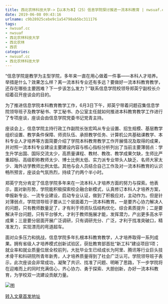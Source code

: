 ```yaml
---
title: 西北农林科技大学->【以本为本】（25）信息学院探讨推进一流本科教育 | nwsuaf.cc
date: 2019-06-08 09:43:16
urlname: c9b28925cebe9c1a54798ab5bc311176
tags: 
- nwsuaf.cc
- nwsuaf
- 西北农林科技大学
- 西北农林
- 西农
categories:
- nwsuaf.cc
- 西北农林科技大学
---
```



“信息学院是教学为主型学院，多年来一直在用心做着一件事——本科人才培养。举措是什么？效果怎么样？离一流本科专业还有多远？要做好一流本科教育教学，还存在哪些主要困难？下一步该怎么发力？”联系信息学院校领导郑英宁副校长介绍着召开座谈会的目的。

为了推进信息学院本科教育教学工作，6月3日下午，郑英宁带着问题召集信息学院领导班子及教学秘书、学工秘书、办公室主任就如何推进本科教育教学工作进行了专项座谈，座谈会由信息学院党委书记党青主持。

座谈会上，信息学院主持行政工作副院长张宏鸣从专业设置、招生规模、基层教学组织设置、教学条件保障、师资队伍、承担教学任务、计算机公共基础课教学、本科专业人才培养等方面简要介绍了学院本科教育教学工作开展情况及取得的成果，并对照一流本科专业建设主要建设内容与核心指标分析列出了当前主要薄弱点：学生升学出国、国际交流太少，高质量课程、教材、教改、教学成果欠缺，生师比严重超标、高级职称教师太少、博士比例太低、实力派专业带头人缺乏、名师大家太少、海外访学教师比例太低。其他与会人员结合自己工作及对一流本科教育的认识畅所预言，座谈会气氛热烈，持续了约两个半小时。

郑英宁充分肯定了信息学院多年来在一流本科人才培养方面的努力与探索。他表示，面对新形势，学院能积极探索校企融合新模式，认真修订本科人才培养方案，申报新专业、一流专业建设，启动专业认证，做到了积极应对，主动作为。但是针对薄弱点，学院领导班子要从三个层面着力一流本科教育。一是要齐心协力解决人的问题，只有教师数量足了，才有利于师资队伍结构优化、综合素质提升；二是要解决平台问题，只有平台够大，才利于教师施展才能，发挥潜力，产出更多高水平成果；三是要分层面开展广泛调研，只有调研充分、广泛，才利于找准突破口，精准发力，实现漂亮的弯道超车。

面对众多压力和挑战，信息学院多年扎根本科教育教学，人才培养取得一系列成果。拥有省级人才培养模式创新试验区，获批教育部首批“新工科”建设项目1项；就业率和就业质量位居全校前列，大批毕业生已经成长为阿里、腾讯等行业巨头技术骨干和科研院所青年新秀，人才培养质量得到了社会广泛认可。学院领导班子表示，此次座谈会非常成功，凝聚了共识、找准了问题、明晰了思路，下一步学院将在迎难而上的同时充满信心，齐心协力、勇于探索、大胆创新，办好一流本科教育，为学校双一流建设贡献力量。



![图](https://news.nwsuaf.edu.cn/images/content/2019-06/20190606183403701017.JPG)

[转入文章首发地址](https://news.nwsuaf.edu.cn/xnxw/90101.htm)